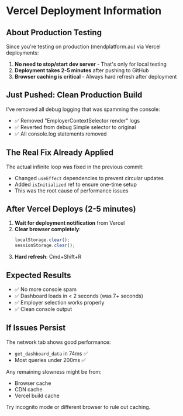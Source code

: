# Vercel Deployment Information

## About Production Testing

Since you're testing on production (mendplatform.au) via Vercel deployments:

1. **No need to stop/start dev server** - That's only for local testing
2. **Deployment takes 2-5 minutes** after pushing to GitHub
3. **Browser caching is critical** - Always hard refresh after deployment

## Just Pushed: Clean Production Build

I've removed all debug logging that was spamming the console:
- ✅ Removed "EmployerContextSelector render" logs
- ✅ Reverted from debug Simple selector to original
- ✅ All console.log statements removed

## The Real Fix Already Applied

The actual infinite loop was fixed in the previous commit:
- Changed `useEffect` dependencies to prevent circular updates
- Added `isInitialized` ref to ensure one-time setup
- This was the root cause of performance issues

## After Vercel Deploys (2-5 minutes)

1. **Wait for deployment notification** from Vercel
2. **Clear browser completely**:
   ```javascript
   localStorage.clear();
   sessionStorage.clear();
   ```
3. **Hard refresh**: Cmd+Shift+R

## Expected Results

- ✅ No more console spam
- ✅ Dashboard loads in < 2 seconds (was 7+ seconds)
- ✅ Employer selection works properly
- ✅ Clean console output

## If Issues Persist

The network tab shows good performance:
- `get_dashboard_data` in 74ms ✅
- Most queries under 200ms ✅

Any remaining slowness might be from:
- Browser cache
- CDN cache
- Vercel build cache

Try incognito mode or different browser to rule out caching.
